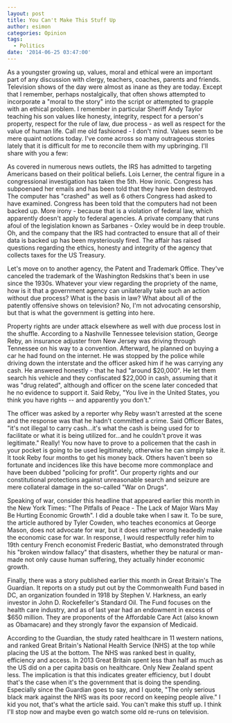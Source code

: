 ```yaml
---
layout: post
title: You Can't Make This Stuff Up
author: esimon
categories: Opinion
tags:
  - Politics
date: '2014-06-25 03:47:00'
---
```

As a youngster growing up, values, moral and ethical were an important part of any discussion with clergy, teachers, coaches, parents and friends. Television shows of the day were almost as inane as they are today. Except that I remember, perhaps nostalgically, that often shows attempted to incorporate a "moral to the story" into the script or attempted to grapple with an ethical problem. I remember in particular Sheriff Andy Taylor teaching his son values like honesty, integrity, respect for a person's property, respect for the rule of law, due process - as well as respect for the value of human life. Call me old fashioned - I don't mind. Values seem to be mere quaint notions today. I've come across so many outrageous stories lately that it is difficult for me to reconcile them with my upbringing. I'll share with you a few:

As covered in numerous news outlets, the IRS has admitted to targeting Americans based on their political beliefs. Lois Lerner, the central figure in a congressional investigation has taken the 5th. How ironic. Congress has subpoenaed her emails and has been told that they have been destroyed. The computer has "crashed" as well as 6 others Congress had asked to have examined. Congress has been told that the computers had not been backed up. More irony - because that is a violation of federal law, which apparently doesn't apply to federal agencies. A private company that runs afoul of the legislation known as Sarbanes - Oxley would be in deep trouble. Oh, and the company that the IRS had contracted to ensure that all of their data is backed up has been mysteriously fired. The affair has raised questions regarding the ethics, honesty and integrity of the agency that collects taxes for the US Treasury. 

Let's move on to another agency, the Patent and Trademark Office. They've canceled the trademark of the Washington Redskins that's been in use since the 1930s. Whatever your view regarding the propriety of the name, how is it that a government agency can unilaterally take such an action without due process? What is the basis in law? What about all of the patently offensive shows on television? No, I'm not advocating censorship, but that is what the government is getting into here. 

Property rights are under attack elsewhere as well with due process lost in the shuffle. According to a Nashville Tennessee television station, George Reby, an insurance adjuster from New Jersey was driving through Tennessee on his way to a convention. Afterward, he planned on buying a car he had found on the internet. He was stopped by the police while driving down the interstate and the officer asked him if he was carrying any cash. He answered honestly - that he had "around $20,000". He let them search his vehicle and they confiscated $22,000 in cash, assuming that it was "drug related", although and officer on the scene later conceded that he no evidence to support it. Said Reby, "You live in the United States, you think you have rights -- and apparently you don't." 

The officer was asked by a reporter why Reby wasn't arrested at the scene and the response was that he hadn't committed a crime. Said Officer Bates, "it's not illegal to carry cash...it's what the cash is being used for to facilitate or what it is being utilized for...and he couldn't prove it was legitimate." Really! You now have to prove to a policemen that the cash in your pocket is going to be used legitimately, otherwise he can simply take it. It took Reby four months to get his money back. Others haven't been so fortunate and incidences like this have become more commonplace and have been dubbed "policing for profit". Our property rights and our constitutional protections against unreasonable search and seizure are mere collateral damage in the so-called "War on Drugs".

Speaking of war, consider this headline that appeared earlier this month in the New York Times: "The Pitfalls of Peace - The Lack of Major Wars May Be Hurting Economic Growth". I did a double take when I saw it. To be sure, the article authored by Tyler Cowden, who teaches economics at George Mason, does not advocate for war, but it does rather wrong headedly make the economic case for war. In response, I would respectfully refer him to 19th century French economist Frederic Bastiat, who demonstrated through his "broken window fallacy" that disasters, whether they be natural or man-made not only cause human suffering, they actually hinder economic growth. 

Finally, there was a story published earlier this month in Great Britain's The Guardian. It reports on a study put out by the Commonwealth Fund based in DC, an organization founded in 1918 by Stephen V. Harkness, an early investor in John D. Rockefeller's Standard Oil. The Fund focuses on the health care industry, and as of last year had an endowment in excess of $650 million. They are proponents of the Affordable Care Act (also known as Obamacare) and they strongly favor the expansion of Medicaid. 

According to the Guardian, the study rated healthcare in 11 western nations, and ranked Great Britain's National Health Service (NHS) at the top while placing the US at the bottom. The NHS was ranked best in quality, efficiency and access. In 2013 Great Britain spent less than half as much as the US did on a per capita basis on healthcare. Only New Zealand spent less. The implication is that this indicates greater efficiency, but I doubt that's the case when it's the government that is doing the spending. Especially since the Guardian goes to say, and I quote, "The only serious black mark against the NHS was its poor record on keeping people alive." I kid you not, that's what the article said. You can't make this stuff up. I think I'll stop now and maybe even go watch some old re-runs on television. 

